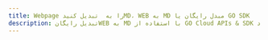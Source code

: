 ---title: Webpage را به  تبدیل کنیدMD، WEB به MD مبدل رایگان یا GO SDKdescription: تبدیل رایگانWEB به MD با استفاده از GO Cloud APIs & SDK همچنین اسناد PDF را در Cloud ایجاد، ویرایش و رندر کنید.---